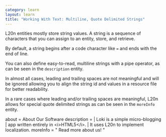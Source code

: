 ```yaml
---
category: learn
layout: learn
title: "Working With Text: Multiline, Quote Delimited Strings"
---
```


<section class="clearfix">
	<div class="left">
		<p>L20n entities mostly store string values. A string is a sequence of characters that you can assign to an entity, store, and retrieve.</p>
    <p>By default, a string begins after a code character like <code>=</code>
    and ends with the end of line.</p>
		<p>You can also define easy-to-read, multiline strings with a pipe operator, as can be seen in the <code class="entity">description</code> entity.</p>
    <p>In almost all cases, leading and trailing spaces are not meaningful and
    will be ignored allowing you to align the string id and values in a
    resource file for better readability.</p>
    <p>In a rare cases where leading and/or trailing spaces are meaningful,
    L20n allows for special quote delimited strings as can be seen in the <code
    class="entity">moreInfo</code> entity.</p>
	</div>
	<div class="right">
		<div class="editor sourceEditor height15"
		  id="sourceEditor1"
		  data-source="sourceEditor1"
		  data-output="output1"
		>about       = About Our Software
description =
  | Loki is a simple micro-blogging
  | app written entirely in &lt;i>HTML5&lt;/i>.
  | It uses L20n to implement localization.
moreInfo    =   "  Read more about us! "
		</div>
		<dl id="output1">
		</dl>
	</div>
</section>
